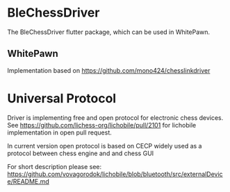 # BleChessDriver

The BleChessDriver flutter package, which can be used in WhitePawn.


## WhitePawn
Implementation based on 
https://github.com/mono424/chesslinkdriver


# Universal Protocol
Driver is implementing free and open protocol for electronic chess devices. See https://github.com/lichess-org/lichobile/pull/2101 for lichobile implementation in open pull request.

In current version open protocol is based on CECP widely used as a protocol between chess engine and and chess GUI  


For short description please see:
https://github.com/vovagorodok/lichobile/blob/bluetooth/src/externalDevice/README.md
